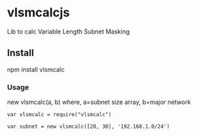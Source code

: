 
# vlsmcalcjs
Lib to calc Variable Length Subnet Masking

## Install
npm install vlsmcalc

### Usage
new vlsmcalc(a, b) where, a=subnet size array, b=major network

`var vlsmcalc = require("vlsmcalc")`

`var subnet = new vlsmcalc([20, 30], '192.168.1.0/24')`
